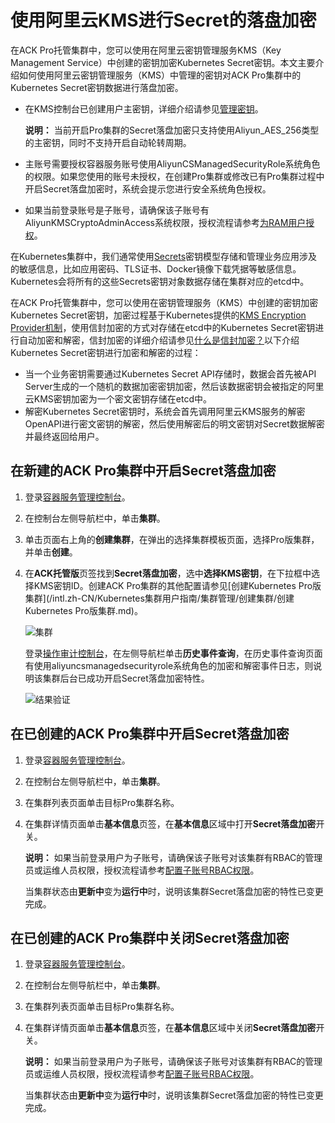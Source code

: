 # 使用阿里云KMS进行Secret的落盘加密

在ACK Pro托管集群中，您可以使用在阿里云密钥管理服务KMS（Key Management Service）中创建的密钥加密Kubernetes Secret密钥。本文主要介绍如何使用阿里云密钥管理服务（KMS）中管理的密钥对ACK Pro集群中的Kubernetes Secret密钥数据进行落盘加密。

-   在KMS控制台已创建用户主密钥，详细介绍请参见[管理密钥](/intl.zh-CN/用户指南/管理密钥.md)。

    **说明：** 当前开启Pro集群的Secret落盘加密只支持使用Aliyun\_AES\_256类型的主密钥，同时不支持开启自动轮转周期。

-   主账号需要授权容器服务账号使用AliyunCSManagedSecurityRole系统角色的权限。如果您使用的账号未授权，在创建Pro集群或修改已有Pro集群过程中开启Secret落盘加密时，系统会提示您进行安全系统角色授权。
-   如果当前登录账号是子账号，请确保该子账号有AliyunKMSCryptoAdminAccess系统权限，授权流程请参考[为RAM用户授权](/intl.zh-CN/用户管理/为RAM用户授权.md)。

在Kubernetes集群中，我们通常使用[Secrets](https://kubernetes.io/docs/concepts/configuration/secret/)密钥模型存储和管理业务应用涉及的敏感信息，比如应用密码、TLS证书、Docker镜像下载凭据等敏感信息。Kubernetes会将所有的这些Secrets密钥对象数据存储在集群对应的etcd中。

在ACK Pro托管集群中，您可以使用在密钥管理服务（KMS）中创建的密钥加密Kubernetes Secret密钥，加密过程基于Kubernetes提供的[KMS Encryption Provider机制](https://kubernetes.io/docs/tasks/administer-cluster/kms-provider/)，使用信封加密的方式对存储在etcd中的Kubernetes Secret密钥进行自动加密和解密，信封加密的详细介绍请参见[什么是信封加密？](/intl.zh-CN/常见问题/什么是信封加密？.md)以下介绍Kubernetes Secret密钥进行加密和解密的过程：

-   当一个业务密钥需要通过Kubernetes Secret API存储时，数据会首先被API Server生成的一个随机的数据加密密钥加密，然后该数据密钥会被指定的阿里云KMS密钥加密为一个密文密钥存储在etcd中。
-   解密Kubernetes Secret密钥时，系统会首先调用阿里云KMS服务的解密OpenAPI进行密文密钥的解密，然后使用解密后的明文密钥对Secret数据解密并最终返回给用户。

## 在新建的ACK Pro集群中开启Secret落盘加密

1.  登录[容器服务管理控制台](https://cs.console.aliyun.com)。

2.  在控制台左侧导航栏中，单击**集群**。

3.  单击页面右上角的**创建集群**，在弹出的选择集群模板页面，选择Pro版集群，并单击**创建**。

4.  在**ACK托管版**页签找到**Secret落盘加密**，选中**选择KMS密钥**，在下拉框中选择KMS密钥ID。创建ACK Pro集群的其他配置请参见[创建Kubernetes Pro版集群](/intl.zh-CN/Kubernetes集群用户指南/集群管理/创建集群/创建Kubernetes Pro版集群.md)。

    ![集群](https://static-aliyun-doc.oss-cn-hangzhou.aliyuncs.com/assets/img/zh-CN/5295659951/p133261.png)

    登录[操作审计控制台](https://actiontrail.console.aliyun.com)，在左侧导航栏单击**历史事件查询**，在历史事件查询页面有使用aliyuncsmanagedsecurityrole系统角色的加密和解密事件日志，则说明该集群后台已成功开启Secret落盘加密特性。

    ![结果验证](https://static-aliyun-doc.oss-cn-hangzhou.aliyuncs.com/assets/img/zh-CN/5295659951/p133314.png)


## 在已创建的ACK Pro集群中开启Secret落盘加密

1.  登录[容器服务管理控制台](https://cs.console.aliyun.com)。

2.  在控制台左侧导航栏中，单击**集群**。

3.  在集群列表页面单击目标Pro集群名称。

4.  在集群详情页面单击**基本信息**页签，在**基本信息**区域中打开**Secret落盘加密**开关。

    **说明：** 如果当前登录用户为子账号，请确保该子账号对该集群有RBAC的管理员或运维人员权限，授权流程请参考[配置子账号RBAC权限](/intl.zh-CN/Kubernetes集群用户指南/授权管理/配置子账号RBAC权限.md)。

    当集群状态由**更新中**变为**运行中**时，说明该集群Secret落盘加密的特性已变更完成。


## 在已创建的ACK Pro集群中关闭Secret落盘加密

1.  登录[容器服务管理控制台](https://cs.console.aliyun.com)。

2.  在控制台左侧导航栏中，单击**集群**。

3.  在集群列表页面单击目标Pro集群名称。

4.  在集群详情页面单击**基本信息**页签，在**基本信息**区域中关闭**Secret落盘加密**开关。

    **说明：** 如果当前登录用户为子账号，请确保该子账号对该集群有RBAC的管理员或运维人员权限，授权流程请参考[配置子账号RBAC权限](/intl.zh-CN/Kubernetes集群用户指南/授权管理/配置子账号RBAC权限.md)。

    当集群状态由**更新中**变为**运行中**时，说明该集群Secret落盘加密的特性已变更完成。


